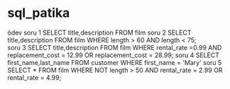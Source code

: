# sql_patika
ödev
soru 1 
SELECT title,description FROM film
soru 2
SELECT title,description FROM film WHERE length > 60 AND length < 75;  
soru 3
SELECT title,description FROM film WHERE rental_rate =0.99 AND  replacement_cost = 12.99 OR  replacement_cost = 28.99;
soru 4
SELECT first_name,last_name FROM customer WHERE first_name = 'Mary'
soru 5
SELECT * FROM film WHERE NOT length > 50 AND  rental_rate = 2.99 OR  rental_rate = 4.99; 
